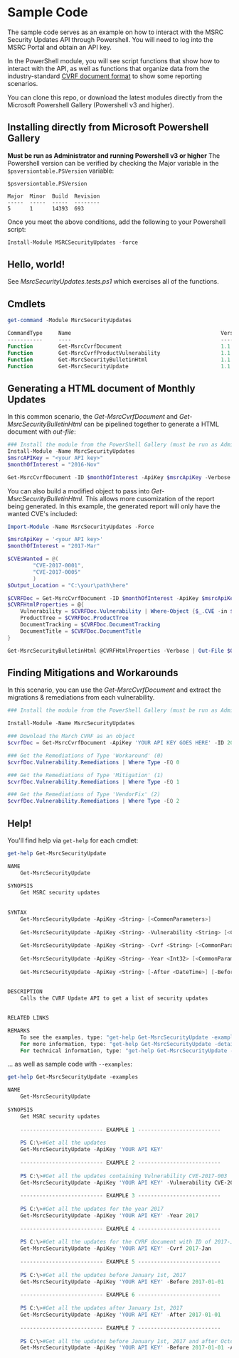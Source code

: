 # Sample Code

The sample code serves as an example on how to interact with the MSRC Security Updates API through Powershell.  You will need to log into the MSRC Portal and obtain an API key.   

In the PowerShell module, you will see script functions that show how to interact with the API, as well 
as functions that organize data from the industry-standard [CVRF document format](http://www.icasi.org/cvrf-v1-1-dictionary-of-elements/#40rem)  to show some reporting scenarios.

You can clone this repo, or download the latest modules directly from the Microsoft Powershell Gallery (Powershell v3 and higher). 

## Installing directly from Microsoft Powershell Gallery

**Must be run as Administrator and running Powershell v3 or higher**  The Powershell version can be verified by checking the Major variable in the ``$psversiontable.PSVersion``  variable:

```
$psversiontable.PSVersion

Major  Minor  Build  Revision
-----  -----  -----  --------
5      1      14393  693     
```

Once you meet the above conditions, add the following to your Powershell script:

```Powershell
Install-Module MSRCSecurityUpdates -force 
````


## Hello, world!
See *MsrcSecurityUpdates.tests.ps1* which exercises all of the functions.


## Cmdlets

```Powershell
get-command -Module MsrcSecurityUpdates

CommandType     Name                                               Version    Source
-----------     ----                                               -------    ------
Function        Get-MsrcCvrfDocument                               1.1        MsrcSecurityUpdates
Function        Get-MsrcCvrfProductVulnerability                   1.1        MsrcSecurityUpdates
Function        Get-MsrcSecurityBulletinHtml                       1.1        MsrcSecurityUpdates
Function        Get-MsrcSecurityUpdate                             1.1        MsrcSecurityUpdates
```

## Generating a HTML document of Monthly Updates

In this common scenario, the *Get-MsrcCvrfDocument* and *Get-MsrcSecurityBulletinHtml* can be pipelined together to generate a HTML document with *out-file*:

```Powershell
### Install the module from the PowerShell Gallery (must be run as Admin)
Install-Module -Name MsrcSecurityUpdates
$msrcAPIKey = "<your API key>"
$monthOfInterest = "2016-Nov"

Get-MsrcCvrfDocument -ID $monthOfInterest -ApiKey $msrcApiKey -Verbose | Get-MsrcSecurityBulletinHtml -Verbose | Out-File c:\temp\MSRCNovSecurityUpdates.html
```
You can also build a modified object to pass into *Get-MsrcSecurityBulletinHtml*. This allows more cusomization of the report being generated. In this example, the generated report will only have the wanted CVE's included:

```Powershell
Import-Module -Name MsrcSecurityUpdates -Force

$msrcApiKey = '<your API key>'
$monthOfInterest = "2017-Mar"

$CVEsWanted = @(
        "CVE-2017-0001", 
        "CVE-2017-0005"
        )
$Output_Location = "C:\your\path\here"

$CVRFDoc = Get-MsrcCvrfDocument -ID $monthOfInterest -ApiKey $msrcApiKey -Verbose
$CVRFHtmlProperties = @{
    Vulnerability = $CVRFDoc.Vulnerability | Where-Object {$_.CVE -in $CVEsWanted}
    ProductTree = $CVRFDoc.ProductTree
    DocumentTracking = $CVRFDoc.DocumentTracking
    DocumentTitle = $CVRFDoc.DocumentTitle
}

Get-MsrcSecurityBulletinHtml @CVRFHtmlProperties -Verbose | Out-File $Output_Location
```

## Finding Mitigations and Workarounds

In this scenario, you can use the *Get-MsrcCvrfDocument* and extract the migrations & remediations from each vulnerability.

```Powershell
### Install the module from the PowerShell Gallery (must be run as Admin)

Install-Module -Name MsrcSecurityUpdates

### Download the March CVRF as an object
$cvrfDoc = Get-MsrcCvrfDocument -ApiKey 'YOUR API KEY GOES HERE' -ID 2017-Mar

### Get the Remediations of Type 'Workaround' (0)
$cvrfDoc.Vulnerability.Remediations | Where Type -EQ 0

### Get the Remediations of Type 'Mitigation' (1)
$cvrfDoc.Vulnerability.Remediations | Where Type -EQ 1

### Get the Remediations of Type 'VendorFix' (2)
$cvrfDoc.Vulnerability.Remediations | Where Type -EQ 2 
```

## Help!
You'll find help via ``get-help`` for each cmdlet:

```Powershell
get-help Get-MsrcSecurityUpdate

NAME
    Get-MsrcSecurityUpdate
    
SYNOPSIS
    Get MSRC security updates
    
    
SYNTAX
    Get-MsrcSecurityUpdate -ApiKey <String> [<CommonParameters>]
    
    Get-MsrcSecurityUpdate -ApiKey <String> -Vulnerability <String> [<CommonParameters>]
    
    Get-MsrcSecurityUpdate -ApiKey <String> -Cvrf <String> [<CommonParameters>]
    
    Get-MsrcSecurityUpdate -ApiKey <String> -Year <Int32> [<CommonParameters>]
    
    Get-MsrcSecurityUpdate -ApiKey <String> [-After <DateTime>] [-Before <DateTime>] [<CommonParameters>]
    
    
DESCRIPTION
    Calls the CVRF Update API to get a list of security updates
    

RELATED LINKS

REMARKS
    To see the examples, type: "get-help Get-MsrcSecurityUpdate -examples".
    For more information, type: "get-help Get-MsrcSecurityUpdate -detailed".
    For technical information, type: "get-help Get-MsrcSecurityUpdate -full".
```

... as well as sample code with ``--examples``:

```Powershell
get-help Get-MsrcSecurityUpdate -examples

NAME
    Get-MsrcSecurityUpdate
    
SYNOPSIS
    Get MSRC security updates
    
    -------------------------- EXAMPLE 1 --------------------------
    
    PS C:\>#Get all the updates
    Get-MsrcSecurityUpdate -ApiKey 'YOUR API KEY'
    
    -------------------------- EXAMPLE 2 --------------------------
    
    PS C:\>#Get all the updates containing Vulnerability CVE-2017-003
    Get-MsrcSecurityUpdate -ApiKey 'YOUR API KEY' -Vulnerability CVE-2017-0003
    
    -------------------------- EXAMPLE 3 --------------------------
    
    PS C:\>#Get all the updates for the year 2017
    Get-MsrcSecurityUpdate -ApiKey 'YOUR API KEY' -Year 2017
    
    -------------------------- EXAMPLE 4 --------------------------
    
    PS C:\>#Get all the updates for the CVRF document with ID of 2017-Jan
    Get-MsrcSecurityUpdate -ApiKey 'YOUR API KEY' -Cvrf 2017-Jan
    
    -------------------------- EXAMPLE 5 --------------------------
    
    PS C:\>#Get all the updates before January 1st, 2017
    Get-MsrcSecurityUpdate -ApiKey 'YOUR API KEY' -Before 2017-01-01
    
    -------------------------- EXAMPLE 6 --------------------------
    
    PS C:\>#Get all the updates after January 1st, 2017
    Get-MsrcSecurityUpdate -ApiKey 'YOUR API KEY' -After 2017-01-01
    
    -------------------------- EXAMPLE 7 --------------------------
    
    PS C:\>#Get all the updates before January 1st, 2017 and after October 1st, 2016
    Get-MsrcSecurityUpdate -ApiKey 'YOUR API KEY' -Before 2017-01-01 -After 2016-10-01
```
